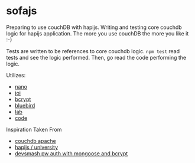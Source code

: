 # sofajs

Preparing to use couchDB with hapijs.
Writing and testing core couchdb logic for hapijs application. 
The more you use couchDB the more you like it :-)

Tests are written to be references to core couchdb logic.
`npm test` read tests and see the logic performed. Then, go read the code performing the logic. 

Utilizes: 
* [nano](https://github.com/dscape/nano)
* [joi](https://github.com/hapijs/joi)
* [bcrypt](https://github.com/ncb000gt/node.bcrypt.js)
* [bluebird](https://github.com/petkaantonov/bluebird)
* [lab](https://github.com/hapijs/lab)
* [code](https://github.com/hapijs/code)


Inspiration Taken From
* [couchdb apache](http://couchdb.apache.org)
* [hapijs / university](https://github.com/hapijs/university)
* [devsmash pw auth with mongoose and bcrypt](http://devsmash.com/blog/password-authentication-with-mongoose-and-bcrypt)
